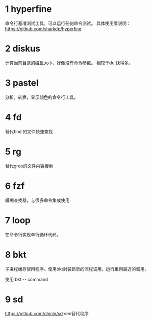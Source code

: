 # 1 hyperfine 
命令行基准测试工具，可以运行任何命令测试。
具体使用看说明：https://github.com/sharkdp/hyperfine

# 2 diskus 
计算当前目录的磁盘大小，好像没有命令参数。
相较于du 快得多。

# 3 pastel 
分析，转换，显示颜色的命令行工具。

# 4 fd 
替代find 的文件快速查找

# 5 rg 
替代grep的文件内容搜索

# 6 fzf 
模糊查找器，与很多命令集成使用

# 7 loop
在命令行实现单行循环代码。

# 8 bkt 
子进程缓存使用程序。使用bkt封装昂贵的流程调用，运行重用最近的调用。

使用 bkt -- command

# 9 sd 
https://github.com/chmln/sd
sed替代程序
